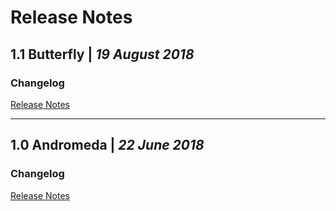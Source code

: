 # Release Notes

## 1.1 Butterfly   \|   _19 August 2018_

### Changelog

[Release Notes](butterfly)

---

## 1.0 Andromeda   \|   _22 June 2018_

### Changelog

[Release Notes](andromeda)

